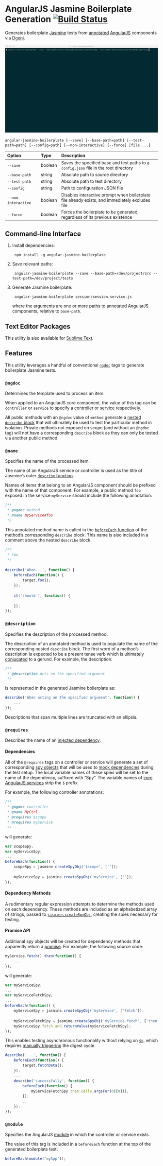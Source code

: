 # AngularJS Jasmine Boilerplate Generation [![Build Status](https://travis-ci.org/namoscato/angular-jasmine-boilerplate.svg?branch=master)](https://travis-ci.org/namoscato/angular-jasmine-boilerplate)

Generates boilerplate [Jasmine](http://jasmine.github.io/) tests from [annotated](https://github.com/angular/angular.js/wiki/Writing-AngularJS-Documentation) [AngularJS](https://angularjs.org/) components via [Dgeni](https://github.com/angular/dgeni).

![Screencast](assets/screencast.gif)

    angular-jasmine-boilerplate [--save] [--base-path=path] [--test-path=path] [--config=path] [--non-interactive] [--force] [file ...]

| Option | Type | Description |
|:------ |:---- |:----------- |
| `--save` | boolean | Saves the specified base and test paths to a `config.json` file in the root directory |
| `--base-path` | string | Absolute path to source directory |
| `--test-path` | string | Absolute path to test directory |
| `--config` | string | Path to configuration JSON file |
| `--non-interactive` | boolean | Disables interactive prompt when boilerplate file already exists, and immediately excludes file |
| `--force` | boolean | Forces the boilerplate to be generated, regardless of its previous existence |

## Command-line Interface

1. Install dependencies:

        npm install -g angular-jasmine-boilerplate

2. Save relevant paths:

        angular-jasmine-boilerplate --save --base-path=/dev/project/src --test-path=/dev/project/tests

3. Generate Jasmine boilerplate:

        angular-jasmine-boilerplate session/session.service.js

    where the arguments are one or more paths to annotated AngularJS components, relative to `base-path`.

## Text Editor Packages

This utility is also available for [Sublime Text](https://github.com/namoscato/angular-jasmine-boilerplate-sublime).

## Features

This utility leverages a handful of conventional [`ngdoc`](https://github.com/angular/dgeni-packages/tree/master/ngdoc) tags to generate boilerplate Jasmine tests.

### `@ngdoc`

Determines the template used to process an item.

When applied to an AngularJS core component, the value of this tag can be `controller` or `service` to specify a [controller](https://docs.angularjs.org/guide/controller) or [service](https://docs.angularjs.org/guide/providers#service-recipe) respectively.

All public methods with an `@ngdoc` value of `method` generate a  [nested `describe` block](http://jasmine.github.io/2.4/introduction.html#section-Nesting_<code>describe</code>_Blocks) that will ultimately be used to test the particular method in isolation. Private methods not exposed on scope (and without an `@ngdoc` tag) will not have a corresponding `describe` block as they can only be tested via another public method.

### `@name`

Specifies the name of the processed item.

The name of an AngularJS service or controller is used as the title of Jasmine’s outer [`describe` function](http://jasmine.github.io/2.4/introduction.html#section-Grouping_Related_Specs_with_<code>describe</code>).

Names of items that belong to an AngularJS component should be prefixed with the name of that component. For example, a public method `foo` exposed in the service `myService` should include the following annotation:

```js
/**
 * @ngdoc method
 * @name myService#foo
 */
```

This annotated method name is called in the [`beforeEach` function](http://jasmine.github.io/2.4/introduction.html#section-Setup_and_Teardown) of the method’s corresponding `describe` block. This name is also included in a comment above the nested `describe` block.

```js
/**
 * foo
 */

describe('When...', function() {
    beforeEach(function() {
        target.foo();
    });
    
    it('should ', function() {
    
    });
});
```

### `@description`

Specifies the description of the processed method.

The description of an annotated method is used to populate the name of the corresponding nested `describe` block. The first word of a method’s description is expected to be a present tense verb which is ultimately [conjugated](https://github.com/nlp-compromise/nlp_compromise) to a gerund. For example, the description:

```js
/**
 * @description Acts on the specified argument
 */
```

is represented in the generated Jasmine boilerplate as:

```js
describe('When acting on the specified argument', function() {
    ...
});
```

Descriptions that span multiple lines are truncated with an ellipsis.

### `@requires`

Describes the name of an [injected dependency](https://docs.angularjs.org/guide/di).

#### Dependencies

All of the `@requires` tags on a controller or service will generate a set of corresponding [spy objects](http://jasmine.github.io/2.4/introduction.html#section-Spies) that will be used to [mock dependencies](https://docs.angularjs.org/guide/unit-testing#dependency-injection) during the test setup. The local variable names of these spies will be set to the name of the dependency, suffixed with “Spy”. The variable names of [core AngularJS services](https://docs.angularjs.org/tutorial/step_07#-prefix-naming-convention) strip the `$` prefix.

For example, the following controller annotations:

```js
/**
 * @ngdoc controller
 * @name MyCtrl
 * @requires $scope
 * @requires myService
 */
```

will generate:

```js
var scopeSpy;
var myServiceSpy;
...
beforeEach(function() {
    scopeSpy = jasmine.createSpyObj('$scope', ['']);

    myServiceSpy = jasmine.createSpyObj('myService', ['']);
});
```

#### Dependency Methods

A rudimentary regular expression attempts to determine the methods used on each dependency. These methods are included as an alphabetized array of strings, passed to [`jasmine.createSpyObj`](http://jasmine.github.io/2.4/introduction.html#section-Spies:_<code>createSpyObj</code>), creating the spies necessary for testing.

#### Promise API

Additional spy objects will be created for dependency methods that apparently return a [promise](https://docs.angularjs.org/api/ng/service/$q#the-promise-api). For example, the following source code:

```js
myService.fetch().then(function() {
    ...
});
```

will generate:

```js
var myServiceSpy;
...
var myServiceFetchSpy;
...
beforeEach(function() {
    myServiceSpy = jasmine.createSpyObj('myService', ['fetch']);

    myServiceFetchSpy = jasmine.createSpyObj('myService.fetch', ['then']);
    myServiceSpy.fetch.and.returnValue(myServiceFetchSpy);
});
```

This enables testing asynchronous functionality without relying on [`$q`](https://docs.angularjs.org/guide/unit-testing#testing-promises), which requires [manually triggering](https://docs.angularjs.org/api/ng/service/$q#testing) the digest cycle.

```js
describe('...', function() {
    beforeEach(function() {
        target.fetchData();
    });
    ...
    describe('successfully', function() {
        beforeEach(function() {
            myServiceFetchSpy.then.calls.argsFor(0)[0]();
        });
        ...
    });
});
```

### `@module`

Specifies the AngularJS [module](https://docs.angularjs.org/guide/module) in which the controller or service exists.

The value of this tag is included in a `beforeEach` function at the top of the generated boilerplate test:

```js
beforeEach(module('myApp'));
```
